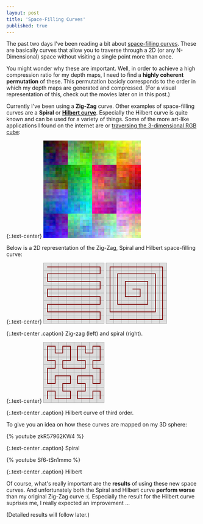 ```yaml
---
layout: post
title: 'Space-Filling Curves'
published: true
---
```


The past two days I've been reading a bit about [space-filling curves](http://en.wikipedia.org/wiki/Space-filling_curve). These are basically curves that allow you to traverse through a 2D (or any N-Dimensional) space without visiting a single point more than once.

You might wonder why these are important. Well, in order to achieve a high compression ratio for my depth maps, I need to find a **highly coherent permutation** of these. This permutation basicly corresponds to the order in which my depth maps are generated and compressed. (For a visual representation of this, check out the movies later on in this post.)

Currently I've been using a **Zig-Zag** curve. Other examples of space-filling curves are a **Spiral** or **[Hilbert curve](http://en.wikipedia.org/wiki/Hilbert_curve)**. Especially the Hilbert curve is quite known and can be used for a variety of things. Some of the more art-like applications I found on the internet are [](http://visualmotive.com/colorsort) or [traversing the 3-dimensional RGB cube](http://corte.si/posts/code/hilbert/portrait/index.html):

{:.text-center}
![3D Color Cube](/uploads/2010/11/3D-Color-Cube.png)

Below is a 2D representation of the Zig-Zag, Spiral and Hilbert space-filling curve:

{:.text-center}
![Zig-Zag](/uploads/2010/11/zig-zag.jpg)
![Spiral](/uploads/2010/11/Spiral.jpg)

{:.text-center .caption}
Zig-zag (left) and spiral (right).

{:.text-center}
![Hilbert (Order 3)](/uploads/2010/11/Hilbert-Order-3.jpg)

{:.text-center .caption}
Hilbert curve of third order.

To give you an idea on how these curves are mapped on my 3D sphere:

{% youtube zkR57962KW4 %}

{:.text-center .caption}
Spiral

{% youtube Sf6-tSn1mmo %}

{:.text-center .caption}
Hilbert

Of course, what's really important are the **results** of using these new space curves. And unfortunately both the Spiral and Hilbert curve **perform worse** than my original Zig-Zag curve :(. Especially the result for the Hilbert curve suprises me, I really expected an improvement ... 

(Detailed results will follow later.)
